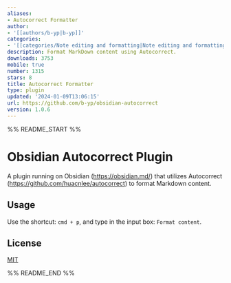 ```yaml
---
aliases:
- Autocorrect Formatter
author:
- '[[authors/b-yp|b-yp]]'
categories:
- '[[categories/Note editing and formatting|Note editing and formatting]]'
description: Format MarkDown content using Autocorrect.
downloads: 3753
mobile: true
number: 1315
stars: 8
title: Autocorrect Formatter
type: plugin
updated: '2024-01-09T13:06:15'
url: https://github.com/b-yp/obsidian-autocorrect
version: 1.0.6
---
```


%% README_START %%

# Obsidian Autocorrect Plugin

  A plugin running on Obsidian (https://obsidian.md/) that utilizes Autocorrect (https://github.com/huacnlee/autocorrect) to format Markdown content.

## Usage

  Use the shortcut: `cmd + p`, and type in the input box: `Format content`.

## License

  [MIT](https://choosealicense.com/licenses/mit/)


%% README_END %%